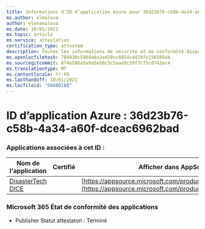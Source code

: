 ```yaml
---
title: Informations d’ID d’application Azure pour 36d23b76-c58b-4a34-a60f-dceac6962bad
ms.author: elmalova
author: elenamalova
ms.date: 10/01/2021
ms.topic: article
ms.service: attestation
certification_type: attested
description: Toutes les informations de sécurité et de conformité disponibles pour 36d23b76-c58b-4a34-a60f-dceac6962bad.
ms.openlocfilehash: 78d430c5964a8a3ad28cc8054cdd78fe156505eb
ms.sourcegitcommit: 874e586a5a9a5eb0c5c5aae0c59f7c75c0742ec4
ms.translationtype: MT
ms.contentlocale: fr-FR
ms.lasthandoff: 10/01/2021
ms.locfileid: "60080188"
---
```

# <a name="azure-app-id-36d23b76-c58b-4a34-a60f-dceac6962bad"></a>ID d’application Azure : 36d23b76-c58b-4a34-a60f-dceac6962bad


### <a name="apps-associated-with-this-id"></a>Applications associées à cet ID :
| **Nom de l'application** | **Certifié** | **Afficher dans AppSource** |
|--------------|---------------|-----------------------|
| [DisasterTech DICE](https://docs.microsoft.com/microsoft-365-app-certification/forward/WA200001909) |  | [https://appsource.microsoft.com/product/office/WA200001909](https://appsource.microsoft.com/product/office/WA200001909) |

### <a name="microsoft-365-app-compliance-status"></a>Microsoft 365 État de conformité des applications
- Publisher Statut attestaton : Terminé

